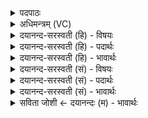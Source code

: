 <details><summary>पदपाठः</summary>

अश्वि॑ना। घ॒र्मम्। पा॒त॒म्। हार्द्वा॑नम्। अहः॑। दि॒वाभिः॑। ऊ॒तिभि॒रित्यू॒तिऽभिः॑। त॒न्त्रा॒यिणे॑। नमः॑। द्यावा॑पृथि॒वीभ्या॑म्। १२।
</details>

<details><summary>अधिमन्त्रम् (VC)</summary>

- अश्विनौ देवते
- दीर्घतमा ऋषिः
- आर्ची पङ्क्तिः
- पञ्चमः
</details>

<details><summary>दयानन्द-सरस्वती (हि) - विषयः</summary>

फिर उसी विषय को अगले मन्त्र में कहा है ॥
</details>

<details><summary>दयानन्द-सरस्वती (हि) - पदार्थः</summary>

पदार्थान्वयभाषाः -  हे (अश्विना) सुशिक्षित स्त्री-पुरुष ! तुम (अहः) प्रतिदिन (दिवाभिः) दिन-रात वर्त्तमान (ऊतिभिः) रक्षादि क्रियाओं से (तन्त्रायिणे) शिल्पविद्या के शास्त्रों को जानने वा प्राप्त होने के लिये (हार्द्वानम्) हृदय को प्राप्त हुए ज्ञानसम्बन्धी (घर्मम्) यज्ञ की (पातम्) रक्षा करो और (द्यावापृथिवीभ्याम्) सूर्य और आकाश के सम्बन्ध से शिल्पशास्त्रज्ञ पुरुष के लिये (नमः) अन्न को देओ ॥१२ ॥
</details>

<details><summary>दयानन्द-सरस्वती (हि) - भावार्थः</summary>

भावार्थभाषाः -  जैसे भूमि और सूर्य परस्पर उपकारी हुए साथ वर्त्तमान हैं, वैसे मित्रभाव से युक्त स्त्री-पुरुष निरन्तर वर्त्ता करें ॥१२ ॥
</details>

<details><summary>दयानन्द-सरस्वती (सं) - विषयः</summary>

पुनस्तमेव विषयमाह ॥
</details>

<details><summary>दयानन्द-सरस्वती (सं) - पदार्थः</summary>

पदार्थान्वयभाषाः -  हे अश्विना स्त्रीपुरुषौ ! युवामहर्दिवाभिरूतिभिस्तन्त्रायिणे हार्द्वानं घर्मं पातं द्यावापृथिवीभ्यां तन्त्रायिणे नमो दत्तम् ॥१२ ॥
</details>

<details><summary>दयानन्द-सरस्वती (सं) - भावार्थः</summary>

भावार्थभाषाः -  यथा भूमिसूर्य्यौ सदा परस्परोपकारिणौ सह वर्त्तेते, तथा सौहार्देन सहितौ सततं स्त्रीपुरुषौ वर्त्तेयाताम् ॥१२ ॥
</details>

<details><summary>सविता जोशी ← दयानन्दः (म) - भावार्थः</summary>

भावार्थभाषाः -  पृथ्वी व सूर्य जसे परस्पर उपकार करून बरोबर राहतात. तसे स्री-पुरुषांनी परस्पर वर्तन करावे.
</details>